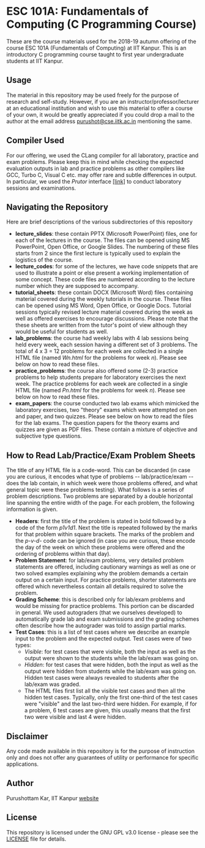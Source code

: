 
# ESC 101A: Fundamentals of Computing (C Programming Course)
These are the course materials used for the 2018-19 autumn offering of the course ESC 101A (Fundamentals of Computing) at IIT Kanpur. This is an introductory C programming course taught to first year undergraduate students at IIT Kanpur.

## Usage
The material in this repository may be used freely for the purpose of research and self-study. However, if you are an instructor/professor/lecturer at an educational institution and wish to use this material to offer a course of your own, it would be greatly appreciated if you could drop a mail to the author at the email address <a href="mailto:purushot@cse.iitk.ac.in">purushot@cse.iitk.ac.in</a> mentioning the same.

## Compiler Used
For our offering, we used the CLang compiler for all laboratory, practice and exam problems. Please keep this in mind while checking the expected evaluation outputs in lab and practice problems as other compilers like GCC, Turbo C, Visual C etc. may offer rare and subtle differences in output. In particular, we used the *Prutor* interface [\[link\]](https://prutor.ai/) to conduct laboratory sessions and examinations.

## Navigating the Repository
Here are brief descriptions of the various subdirectories of this repository
- **lecture_slides**:  these contain PPTX (Microsoft PowerPoint) files, one for each of the lectures in the course. The files can be opened using MS PowerPoint, Open Office, or Google Slides. The numbering of these files starts from 2 since the first lecture is typically used to explain the logistics of the course.
- **lecture_codes**: for some of the lectures, we have code snippets that are used to illustrate a point or else present a working implementation of some concept. These code files are numbered according to the lecture number which they are supposed to accompany.
- **tutorial_sheets**: these contain DOCX (Microsoft Word) files containing material covered during the weekly tutorials in the course. These files can be opened using MS Word, Open Office, or Google Docs. Tutorial sessions typically revised lecture material covered during the week as well as offered exercises to encourage discussions. Please note that the these sheets are written from the tutor's point of view although they would be useful for students as well.
- **lab_problems**: the course had weekly labs with 4 lab sessions being held every week, each session having a different set of 3 problems. The total of 4 x 3 = 12 problems for each week are collected in a single HTML file (named *Wn.html* for the problems for week *n*). Please see below on how to read these files.
- **practice_problems**: the course also offered some (2-3) practice problems to help students prepare for laboratory exercises the next week. The practice problems for each week are collected in a single HTML file (named *Pn.html* for the problems for week *n*). Please see below on how to read these files.
- **exam_papers**: the course conducted two lab exams which mimicked the laboratory exercises, two "theory" exams which were attempted on pen and paper, and two quizzes. Please see below on how to read the files for the lab exams. The question papers for the theory exams and quizzes are given as PDF files. These contain a mixture of objective and subjective type questions.

## How to Read Lab/Practice/Exam Problem Sheets
The title of any HTML file is a code-word. This can be discarded (in case you are curious, it encodes what type of problems -- lab/practice/exam -- does the lab contain, in which week were those problems offered, and what general topic were these problems testing). What follows is a series of problem descriptions. Two problems are separated by a double horizontal line spanning the entire width of the page. For each problem, the following information is given.
- **Headers**: first the title of the problem is stated in bold followed by a code of the form *p1v1d1*. Next the title is repeated followed by the marks for that problem within square brackets. The marks of the problem and the *p-v-d-* code can be ignored (in case you are curious, these encode the day of the week on which these problems were offered and the ordering of problems within that day).
- **Problem Statement**: for lab/exam problems, very detailed problem statements are offered, including cautionary warnings as well as one or two solved examples explaining why the problem demands a certain output on a certain input. For practice problems, shorter statements are offered which nevertheless contain all details required to solve the problem.
- **Grading Scheme**: this is described only for lab/exam problems and would be missing for practice problems. This portion can be discarded in general. We used autograders (that we ourselves developed) to automatically grade lab and exam submissions and the grading schemes often describe how the autograder was told to assign partial marks.
- **Test Cases**: this is a list of test cases where we describe an example input to the problem and the expected output. Test cases were of two types:
	- *Visible*: for test cases that were visible, both the input as well as the output were shown to the students while the lab/exam was going on. 
	- *Hidden*: for test cases that were hidden, both the input as well as the output were hidden from students while the lab/exam was going on. Hidden test cases were always revealed to students after the lab/exam was graded.
	- The HTML files first list all the visible test cases and then all the hidden test cases. Typically, only the first one-third of the test cases were "visible" and the last two-third were hidden. For example, if for a problem, 6 test cases are given, this usually means that the first two were visible and last 4 were hidden.

## Disclaimer
Any code made available in this repository is for the purpose of instruction only and does not offer any guarantees of utility or performance for specific applications.

## Author
Purushottam Kar, IIT Kanpur [website](https://www.cse.iitk.ac.in/users/purushot/)

## License
This repository is licensed under the GNU GPL v3.0 license - please see the [LICENSE](LICENSE) file for details.
